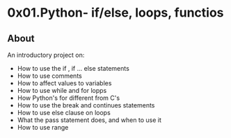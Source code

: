 <h1> 0x01.Python- if/else, loops, functios </h1>

<h2> About </h2>
<p> An introductory project on: </p>
<ul>
<li> How to use the if , if ... else statements </li>
<li> How to use comments</li>
<li> How to affect values to variables </li>
<li> How to use while and for lopps </li>
<li> How Python's for different from C's</li>
<li> How to use the break and continues statements</li>
<li> How to use else clause on loops</li>
<li> What the pass statement does, and when to use it</li>
<li> How to use range </li>
